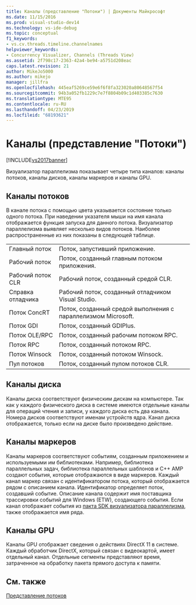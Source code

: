 ```yaml
---
title: Каналы (представление "Потоки") | Документы Майкрософт
ms.date: 11/15/2016
ms.prod: visual-studio-dev14
ms.technology: vs-ide-debug
ms.topic: conceptual
f1_keywords:
- vs.cv.threads.timeline.channelnames
helpviewer_keywords:
- Concurrency Visualizer, Channels (Threads View)
ms.assetid: 2f798c17-2363-42a4-be94-a5751d208eac
caps.latest.revision: 21
author: MikeJo5000
ms.author: mikejo
manager: jillfra
ms.openlocfilehash: 445eaf5269ce59e6f6f8fa323020a80648567f54
ms.sourcegitcommit: 94b3a052fb1229c7e7f8804b09c1d403385c7630
ms.translationtype: MTE95
ms.contentlocale: ru-RU
ms.lasthandoff: 04/23/2019
ms.locfileid: "68193621"
---
```

# <a name="channels-threads-view"></a>Каналы (представление "Потоки")
[!INCLUDE[vs2017banner](../includes/vs2017banner.md)]

Визуализатор параллелизма показывает четыре типа каналов: каналы потоков, каналы дисков, каналы маркеров и каналы GPU.  
  
## <a name="thread-channels"></a>Каналы потоков  
 В канале потока с помощью цвета указывается состояние только одного потока. При наведении указателя мыши на имя канала отображается функция запуска для данного потока. Визуализатор параллелизма выявляет несколько видов потоков. Наиболее распространенные из них показаны в следующей таблице.  
  
|||  
|-|-|  
|Главный поток|Поток, запустивший приложение.|  
|Рабочий поток|Поток, созданный главным потоком приложения.|  
|Рабочий поток CLR|Рабочий поток, созданный средой CLR.|  
|Справка отладчика|Рабочий поток, созданный отладчиком Visual Studio.|  
|Поток ConcRT|Поток, созданный средой выполнения с параллелизмом Microsoft.|  
|Поток GDI|Поток, созданный GDIPlus.|  
|Поток OLE/RPC|Поток, созданный рабочим потоком RPC.|  
|Поток RPC|Поток, созданный потоком RPC.|  
|Поток Winsock|Поток, созданный потоком Winsock.|  
|Пул потоков|Поток, созданный пулом потоков CLR.|  
  
## <a name="disk-channels"></a>Каналы диска  
 Каналы диска соответствуют физическим дискам на компьютере. Так как у каждого физического диска в системе имеются отдельные каналы для операций чтения и записи, у каждого диска есть два канала. Номера дисков соответствуют именам устройств ядра. Канал диска отображается, только если на диске было произведено действие.  
  
## <a name="marker-channels"></a>Каналы маркеров  
 Каналы маркеров соответствуют событиям, созданным приложением и используемыми им библиотеками. Например, библиотека параллельных задач, библиотека параллельных шаблонов и C++ AMP создают события, которые отображаются в виде маркеров. Каждый канал маркер связан с идентификатором потока, который отображается рядом с описанием канала. Идентификатор определяет поток, создавший событие. Описание канала содержит имя поставщика трассировки событий для Windows (ETW), создающего события. Если канал отображает события из [пакта SDK визуализатора параллелизма](../profiling/concurrency-visualizer-sdk.md), также отображается имя ряда.  
  
## <a name="gpu-channels"></a>Каналы GPU  
 Каналы GPU отображает сведения о действиях DirectX 11 в системе.  Каждый обработчик DirectX, который связан с видеокартой, имеет отдельный канал.  Отдельные сегменты представляют время, затраченное на обработку пакета прямого доступа к памяти.  
  
## <a name="see-also"></a>См. также  
 [Представление потоков](../profiling/threads-view-parallel-performance.md)
